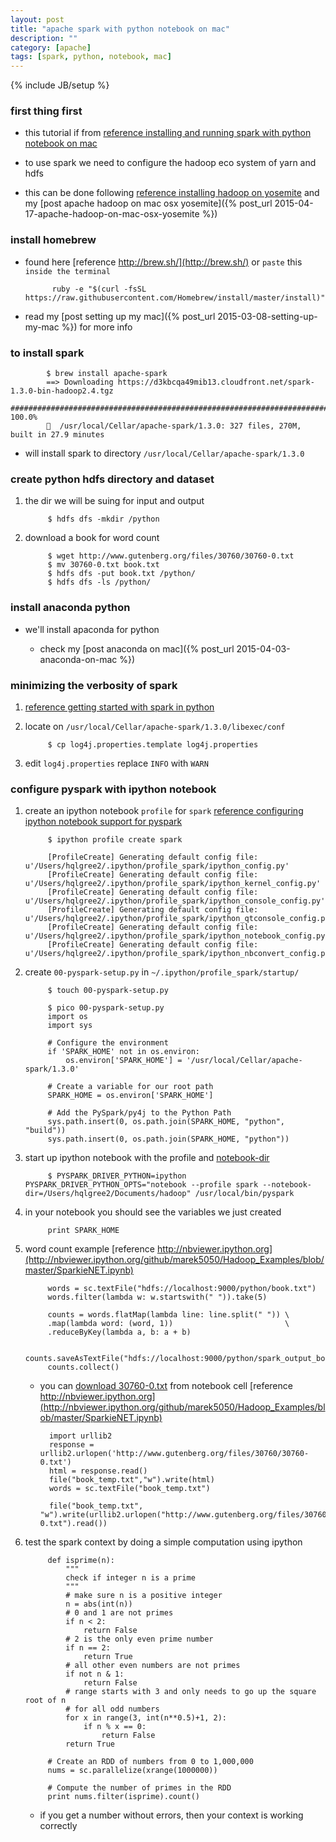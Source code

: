 ```yaml
---
layout: post
title: "apache spark with python notebook on mac"
description: ""
category: [apache]
tags: [spark, python, notebook, mac]
---
```

{% include JB/setup %}


### first thing first

* this tutorial if from [reference installing and running spark with python notebook on mac](http://amodernstory.com/2015/03/05/installing-and-running-spark-with-python-notebook-on-mac/)

* to use spark we need to configure the hadoop eco system of yarn and hdfs

* this can be done following [reference installing hadoop on yosemite](http://amodernstory.com/2014/09/23/installing-hadoop-on-mac-osx-yosemite/) and my [post apache hadoop on mac osx yosemite]({% post_url 2015-04-17-apache-hadoop-on-mac-osx-yosemite %})

### install homebrew

* found here [reference http://brew.sh/](http://brew.sh/) or `paste` this `inside the terminal`

            ruby -e "$(curl -fsSL https://raw.githubusercontent.com/Homebrew/install/master/install)"

* read my [post setting up my mac]({% post_url 2015-03-08-setting-up-my-mac %}) for more info

### to install spark

            $ brew install apache-spark
            ==> Downloading https://d3kbcqa49mib13.cloudfront.net/spark-1.3.0-bin-hadoop2.4.tgz
            ######################################################################## 100.0%
            🍺  /usr/local/Cellar/apache-spark/1.3.0: 327 files, 270M, built in 27.9 minutes

* will install spark to directory `/usr/local/Cellar/apache-spark/1.3.0`

### create python hdfs directory and dataset

1. the dir we will be suing for input and output

            $ hdfs dfs -mkdir /python

1. download a book for word count

            $ wget http://www.gutenberg.org/files/30760/30760-0.txt
            $ mv 30760-0.txt book.txt
            $ hdfs dfs -put book.txt /python/
            $ hdfs dfs -ls /python/

### install anaconda python

* we'll install apaconda for python

    * check my [post anaconda on mac]({% post_url 2015-04-03-anaconda-on-mac %})

### minimizing the verbosity of spark

1. [reference getting started with spark in python](https://districtdatalabs.silvrback.com/getting-started-with-spark-in-python)

1. locate on `/usr/local/Cellar/apache-spark/1.3.0/libexec/conf`

            $ cp log4j.properties.template log4j.properties

1. edit `log4j.properties` replace `INFO` with `WARN`


### configure pyspark with ipython notebook

1. create an ipython notebook `profile` for `spark` [reference configuring ipython notebook support for pyspark](http://ramhiser.com/2015/02/01/configuring-ipython-notebook-support-for-pyspark/)

            $ ipython profile create spark

            [ProfileCreate] Generating default config file: u'/Users/hqlgree2/.ipython/profile_spark/ipython_config.py'
            [ProfileCreate] Generating default config file: u'/Users/hqlgree2/.ipython/profile_spark/ipython_kernel_config.py'
            [ProfileCreate] Generating default config file: u'/Users/hqlgree2/.ipython/profile_spark/ipython_console_config.py'
            [ProfileCreate] Generating default config file: u'/Users/hqlgree2/.ipython/profile_spark/ipython_qtconsole_config.py'
            [ProfileCreate] Generating default config file: u'/Users/hqlgree2/.ipython/profile_spark/ipython_notebook_config.py'
            [ProfileCreate] Generating default config file: u'/Users/hqlgree2/.ipython/profile_spark/ipython_nbconvert_config.py'

1. create `00-pyspark-setup.py` in `~/.ipython/profile_spark/startup/`

            $ touch 00-pyspark-setup.py

            $ pico 00-pyspark-setup.py
            import os
            import sys

            # Configure the environment
            if 'SPARK_HOME' not in os.environ:
                os.environ['SPARK_HOME'] = '/usr/local/Cellar/apache-spark/1.3.0'

            # Create a variable for our root path
            SPARK_HOME = os.environ['SPARK_HOME']

            # Add the PySpark/py4j to the Python Path
            sys.path.insert(0, os.path.join(SPARK_HOME, "python", "build"))
            sys.path.insert(0, os.path.join(SPARK_HOME, "python"))

1. start up ipython notebook with the profile and [notebook-dir](http://www.dattamsha.com/2014/11/wordcount-spark-ipython-notebook/)

            $ PYSPARK_DRIVER_PYTHON=ipython PYSPARK_DRIVER_PYTHON_OPTS="notebook --profile spark --notebook-dir=/Users/hqlgree2/Documents/hadoop" /usr/local/bin/pyspark

1. in your notebook you should see the variables we just created

            print SPARK_HOME

1. word count example [reference http://nbviewer.ipython.org](http://nbviewer.ipython.org/github/marek5050/Hadoop_Examples/blob/master/SparkieNET.ipynb)

            words = sc.textFile("hdfs://localhost:9000/python/book.txt")
            words.filter(lambda w: w.startswith(" ")).take(5)

            counts = words.flatMap(lambda line: line.split(" ")) \
            .map(lambda word: (word, 1))                         \
            .reduceByKey(lambda a, b: a + b)

            counts.saveAsTextFile("hdfs://localhost:9000/python/spark_output_book")
            counts.collect()

    * you can [download 30760-0.txt](http://www.gutenberg.org/files/30760/30760-0.txt) from notebook cell [reference http://nbviewer.ipython.org](http://nbviewer.ipython.org/github/marek5050/Hadoop_Examples/blob/master/SparkieNET.ipynb)

            import urllib2
            response = urllib2.urlopen('http://www.gutenberg.org/files/30760/30760-0.txt')
            html = response.read()
            file("book_temp.txt","w").write(html)
            words = sc.textFile("book_temp.txt")

            file("book_temp.txt", "w").write(urllib2.urlopen("http://www.gutenberg.org/files/30760/30760-0.txt").read())

1. test the spark context by doing a simple computation using ipython

            def isprime(n):
                """
                check if integer n is a prime
                """
                # make sure n is a positive integer
                n = abs(int(n))
                # 0 and 1 are not primes
                if n < 2:
                    return False
                # 2 is the only even prime number
                if n == 2:
                    return True
                # all other even numbers are not primes
                if not n & 1:
                    return False
                # range starts with 3 and only needs to go up the square root of n
                # for all odd numbers
                for x in range(3, int(n**0.5)+1, 2):
                    if n % x == 0:
                        return False
                return True

            # Create an RDD of numbers from 0 to 1,000,000
            nums = sc.parallelize(xrange(1000000))

            # Compute the number of primes in the RDD
            print nums.filter(isprime).count()

    * if you get a number without errors, then your context is working correctly